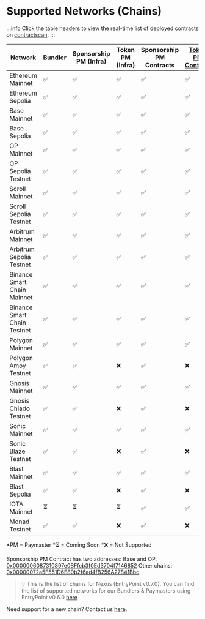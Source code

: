# Supported Networks (Chains)

:::info
Click the table headers to view the real-time list of deployed contracts on [contractscan](https://contractscan.xyz/).
:::


| Network                      | Bundler | Sponsorship PM (Infra) | Token PM (Infra) | Sponsorship PM Contracts | [Token PM Contract](https://contractscan.xyz/contract/0x00000000301515A5410e0d768aF4f53c416edf19) | [Nexus Contracts] |
|-----------------------------|---------|----------------------|-----------------|----------------------|-----------------|-----------------|
| Ethereum Mainnet            | ✅      | ✅                   | ✅              | ✅                   | ✅              | ✅ (v1.0.2)              |
| Ethereum Sepolia            | ✅      | ✅                   | ✅              | ✅                   | ✅              | ✅ (v1.0.2)              |
| Base Mainnet                | ✅      | ✅                   | ✅              | ✅                   | ✅              | ✅ (v1.0.2)              |
| Base Sepolia                | ✅      | ✅                   | ✅              | ✅                   | ✅              | ✅ (v1.0.2)              |
| OP Mainnet                  | ✅      | ✅                   | ✅              | ✅                   | ✅              | ✅ (v1.0.2)              |
| OP Sepolia Testnet          | ✅      | ✅                   | ✅              | ✅                   | ✅              | ✅ (v1.0.2)              |
| Scroll Mainnet              | ✅      | ✅                   | ✅              | ✅                   | ✅              | ✅ (v1.0.2)              |
| Scroll Sepolia Testnet      | ✅      | ✅                   | ✅              | ✅                   | ✅              | ✅ (v1.0.2)              |
| Arbitrum Mainnet            | ✅      | ✅                   | ✅              | ✅                   | ✅              | ✅ (v1.0.2)              |
| Arbitrum Sepolia Testnet    | ✅      | ✅                   | ✅              | ✅                   | ✅              | ✅ (v1.0.2)              |
| Binance Smart Chain Mainnet | ✅      | ✅                   | ✅              | ✅                   | ✅              | ✅ (v1.0.2)              |
| Binance Smart Chain Testnet | ✅      | ✅                   | ✅              | ✅                   | ✅              | ✅ (v1.0.2)              |
| Polygon Mainnet             | ✅      | ✅                   | ✅              | ✅                   | ✅              | ✅ (v1.0.2)              |
| Polygon Amoy Testnet        | ✅      | ✅                   | ❌              | ✅                   | ❌              | ✅ (v1.0.2)              |
| Gnosis Mainnet              | ✅      | ✅                   | ✅              | ✅                   | ✅              | ✅ (v1.0.2)              |
| Gnosis Chiado Testnet       | ✅      | ✅                   | ❌              | ✅                   | ❌              | ✅ (v1.0.2)              |
| Sonic Mainnet               | ✅      | ✅                   | ✅              | ✅                   | ✅              | ✅ (v1.0.2)              |
| Sonic Blaze Testnet         | ✅      | ✅                   | ❌              | ✅                   | ❌              | ✅ (v1.0.2)              |
| Blast Mainnet               | ✅      | ✅                   | ✅              | ✅                   | ✅              | ✅ (v1.0.2)              |
| Blast Sepolia               | ✅      | ✅                   | ❌              | ✅                   | ❌              | ✅ (v1.0.2)              |
| IOTA Mainnet                | ⏳      | ⏳                   | ⏳              | ✅                   | ✅              | ✅ (v1.0.2)              |
| Monad Testnet               | ✅      | ✅                   | ❌              | ✅                   | ❌              | ✅ (v1.0.2)              |

*PM = Paymaster
*⏳ = Coming Soon
*❌ = Not Supported

Sponsorship PM Contract has two addresses: 
Base and OP: [0x0000006087310897e0BFfcb3f0Ed3704f7146852](https://contractscan.xyz/contract/0x0000006087310897e0BFfcb3f0Ed3704f7146852)
Other chains: [0x00000072a5F551D6E80b2f6ad4fB256A27841Bbc](https://contractscan.xyz/contract/0x00000072a5F551D6E80b2f6ad4fB256A27841Bbc).

> 💡 This is the list of chains for Nexus (EntryPoint v0.7.0). You can find the list of supported networks for our Bundlers & Paymasters using EntryPoint v0.6.0 [here](/smartAccountsV2/supportedNetworks).

Need support for a new chain? Contact us [here](https://forms.gle/nycUAs3Fwyzz772w7).
